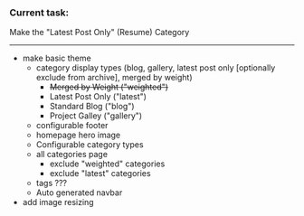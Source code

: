 ### Current task: 
Make the "Latest Post Only" (Resume) Category
___

* make basic theme
  - category display types (blog, gallery, latest post only [optionally exclude from archive], merged by weight)  
    - ~~Merged by Weight ("weighted")~~
    - Latest Post Only ("latest")
    - Standard Blog ("blog")
    - Project Galley ("gallery")
  - configurable footer
  - homepage hero image
  - Configurable category types
  - all categories page
    - exclude "weighted" categories
    - exclude "latest" categories
  - tags ???
  - Auto generated navbar
* add image resizing

